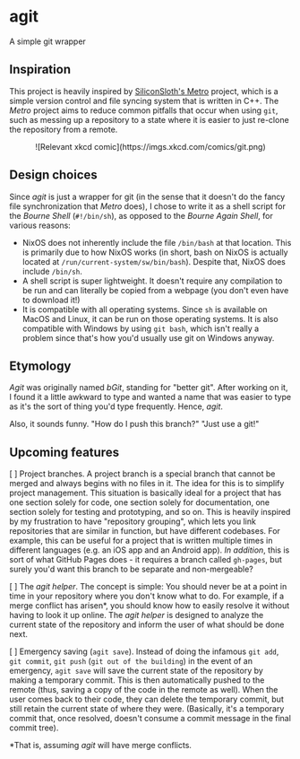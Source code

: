 # agit

A simple git wrapper

## Inspiration

This project is heavily inspired by [SiliconSloth's Metro](https://github.com/SiliconSloth/Metro) project, which is a simple version control and file syncing system that is written in C++. The _Metro_ project aims to reduce common pitfalls that occur when using `git`, such as messing up a repository to a state where it is easier to just re-clone the repository from a remote.

<center>![Relevant xkcd comic](https://imgs.xkcd.com/comics/git.png)</center>

## Design choices

Since _agit_ is just a wrapper for git (in the sense that it doesn't do the fancy file synchronization that _Metro_ does), I chose to write it as a shell script for the _Bourne Shell_ (`#!/bin/sh`), as opposed to the _Bourne Again Shell_, for various reasons:

- NixOS does not inherently include the file `/bin/bash` at that location. This is primarily due to how NixOS works (in short, bash on NixOS is actually located at `/run/current-system/sw/bin/bash`). Despite that, NixOS does include `/bin/sh`.
- A shell script is super lightweight. It doesn't require any compilation to be run and can literally be copied from a webpage (you don't even have to download it!)
- It is compatible with all operating systems. Since `sh` is available on MacOS and Linux, it can be run on those operating systems. It is also compatible with Windows by using `git bash`, which isn't really a problem since that's how you'd usually use git on Windows anyway.

## Etymology

_Agit_ was originally named _bGit_, standing for "better git". After working on it, I found it a little awkward to type and wanted a name that was easier to type as it's the sort of thing you'd type frequently. Hence, _agit_.

Also, it sounds funny. "How do I push this branch?" "Just use a git!"

## Upcoming features

[ ] Project branches. A project branch is a special branch that cannot be merged and always begins with no files in it. The idea for this is to simplify project management. This situation is basically ideal for a project that has one section solely for code, one section solely for documentation, one section solely for testing and prototyping, and so on. This is heavily inspired by my frustration to have "repository grouping", which lets you link repositories that are similar in function, but have different codebases. For example, this can be useful for a project that is written multiple times in different languages (e.g. an iOS app and an Android app). _In addition_, this is sort of what GitHub Pages does - it requires a branch called `gh-pages`, but surely you'd want this branch to be separate and non-mergeable? 

[ ] The _agit helper_. The concept is simple: You should never be at a point in time in your repository where you don't know what to do. For example, if a merge conflict has arisen*, you should know how to easily resolve it without having to look it up online. The _agit helper_ is designed to analyze the current state of the repository and inform the user of what should be done next. 

[ ] Emergency saving (`agit save`). Instead of doing the infamous `git add`, `git commit`, `git push` (`git out of the building`) in the event of an emergency, `agit save` will save the current state of the repository by making a temporary commit. This is then automatically pushed to the remote (thus, saving a copy of the code in the remote as well). When the user comes back to their code, they can delete the temporary commit, but still retain the current state of where they were. (Basically, it's a temporary commit that, once resolved, doesn't consume a commit message in the final commit tree).

*That is, assuming _agit_ will have merge conflicts.
